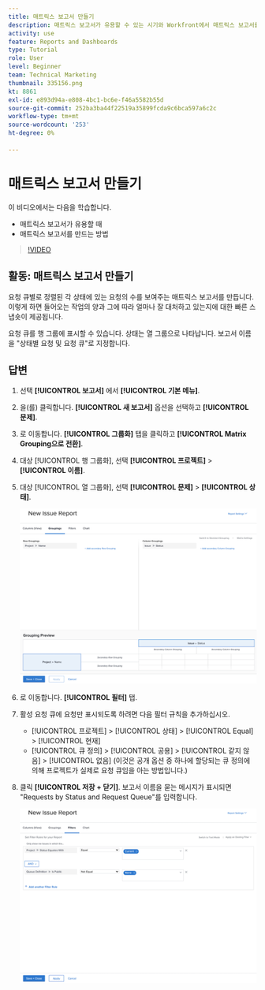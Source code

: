 ```yaml
---
title: 매트릭스 보고서 만들기
description: 매트릭스 보고서가 유용할 수 있는 시기와 Workfront에서 매트릭스 보고서를 만드는 방법을 알아봅니다.
activity: use
feature: Reports and Dashboards
type: Tutorial
role: User
level: Beginner
team: Technical Marketing
thumbnail: 335156.png
kt: 8861
exl-id: e893d94a-e808-4bc1-bc6e-f46a5582b55d
source-git-commit: 252ba3ba44f22519a35899fcda9c6bca597a6c2c
workflow-type: tm+mt
source-wordcount: '253'
ht-degree: 0%

---
```


# 매트릭스 보고서 만들기

이 비디오에서는 다음을 학습합니다.

* 매트릭스 보고서가 유용할 때
* 매트릭스 보고서를 만드는 방법

>[!VIDEO](https://video.tv.adobe.com/v/335156/?quality=12)

## 활동: 매트릭스 보고서 만들기

요청 큐별로 정렬된 각 상태에 있는 요청의 수를 보여주는 매트릭스 보고서를 만듭니다. 이렇게 하면 들어오는 작업의 양과 그에 따라 얼마나 잘 대처하고 있는지에 대한 빠른 스냅숏이 제공됩니다.

요청 큐를 행 그룹에 표시할 수 있습니다. 상태는 열 그룹으로 나타납니다. 보고서 이름을 &quot;상태별 요청 및 요청 큐&quot;로 지정합니다.

## 답변

1. 선택 **[!UICONTROL 보고서]** 에서 **[!UICONTROL 기본 메뉴]**.
1. 을(를) 클릭합니다. **[!UICONTROL 새 보고서]** 옵션을 선택하고 **[!UICONTROL 문제]**.
1. 로 이동합니다. **[!UICONTROL 그룹화]** 탭을 클릭하고 **[!UICONTROL Matrix Grouping으로 전환]**.
1. 대상 [!UICONTROL 행 그룹화], 선택 **[!UICONTROL 프로젝트]** > **[!UICONTROL 이름]**.
1. 대상 [!UICONTROL 열 그룹화], 선택 **[!UICONTROL 문제]** > **[!UICONTROL 상태]**.

   ![새 문제 보고서 그룹을 만드는 화면의 이미지입니다](assets/matrix-report-groupings.png)

1. 로 이동합니다. **[!UICONTROL 필터]** 탭.
1. 활성 요청 큐에 요청만 표시되도록 하려면 다음 필터 규칙을 추가하십시오.

   * [!UICONTROL 프로젝트] > [!UICONTROL 상태] > [!UICONTROL Equal] > [!UICONTROL 현재]
   * [!UICONTROL 큐 정의] > [!UICONTROL 공용] > [!UICONTROL 같지 않음] > [!UICONTROL 없음] (이것은 공개 옵션 중 하나에 할당되는 큐 정의에 의해 프로젝트가 실제로 요청 큐임을 아는 방법입니다.)

1. 클릭 **[!UICONTROL 저장 + 닫기]**. 보고서 이름을 묻는 메시지가 표시되면 &quot;Requests by Status and Request Queue&quot;를 입력합니다.

   ![새 문제 보고서 필터를 만드는 화면의 이미지입니다](assets/matrix-report-filters.png)
